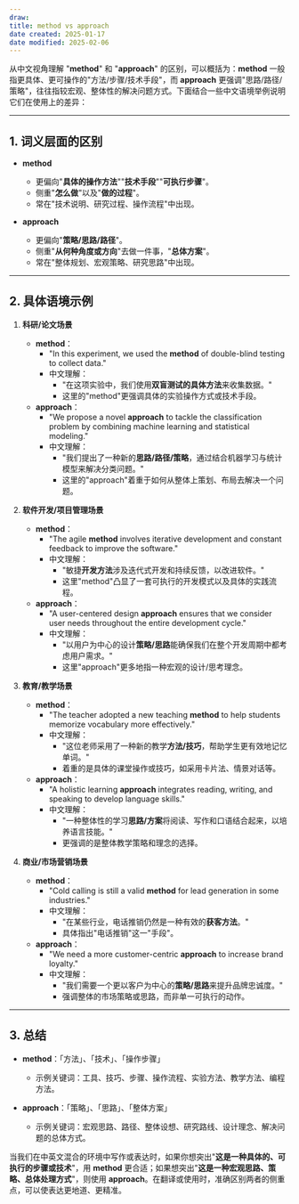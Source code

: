 ```yaml
---
draw:
title: method vs approach
date created: 2025-01-17
date modified: 2025-02-06
---
```


从中文视角理解 "**method**" 和 "**approach**" 的区别，可以概括为：**method** 一般指更具体、更可操作的"方法/步骤/技术手段"，而 **approach** 更强调"思路/路径/策略"，往往指较宏观、整体性的解决问题方式。下面结合一些中文语境举例说明它们在使用上的差异：

---

## 1. 词义层面的区别

- **method**
    
    - 更偏向"**具体的操作方法**""**技术手段**""**可执行步骤**"。
    - 侧重"**怎么做**"以及"**做的过程**"。
    - 常在"技术说明、研究过程、操作流程"中出现。
- **approach**
    
    - 更偏向"**策略/思路/路径**"。
    - 侧重"**从何种角度或方向**"去做一件事，"**总体方案**"。
    - 常在"整体规划、宏观策略、研究思路"中出现。

---

## 2. 具体语境示例

1. **科研/论文场景**
    
    - **method**：
        - "In this experiment, we used the **method** of double-blind testing to collect data."
        - 中文理解：
            - "在这项实验中，我们使用**双盲测试的具体方法**来收集数据。"
            - 这里的"method"更强调具体的实验操作方式或技术手段。
    - **approach**：
        - "We propose a novel **approach** to tackle the classification problem by combining machine learning and statistical modeling."
        - 中文理解：
            - "我们提出了一种新的**思路/路径/策略**，通过结合机器学习与统计模型来解决分类问题。"
            - 这里的"approach"着重于如何从整体上策划、布局去解决一个问题。
2. **软件开发/项目管理场景**
    
    - **method**：
        - "The agile **method** involves iterative development and constant feedback to improve the software."
        - 中文理解：
            - "敏捷**开发方法**涉及迭代式开发和持续反馈，以改进软件。"
            - 这里"method"凸显了一套可执行的开发模式以及具体的实践流程。
    - **approach**：
        - "A user-centered design **approach** ensures that we consider user needs throughout the entire development cycle."
        - 中文理解：
            - "以用户为中心的设计**策略/思路**能确保我们在整个开发周期中都考虑用户需求。"
            - 这里"approach"更多地指一种宏观的设计/思考理念。
3. **教育/教学场景**
    
    - **method**：
        - "The teacher adopted a new teaching **method** to help students memorize vocabulary more effectively."
        - 中文理解：
            - "这位老师采用了一种新的教学**方法/技巧**，帮助学生更有效地记忆单词。"
            - 着重的是具体的课堂操作或技巧，如采用卡片法、情景对话等。
    - **approach**：
        - "A holistic learning **approach** integrates reading, writing, and speaking to develop language skills."
        - 中文理解：
            - "一种整体性的学习**思路/方案**将阅读、写作和口语结合起来，以培养语言技能。"
            - 更强调的是整体教学策略和理念的选择。
4. **商业/市场营销场景**
    
    - **method**：
        - "Cold calling is still a valid **method** for lead generation in some industries."
        - 中文理解：
            - "在某些行业，电话推销仍然是一种有效的**获客方法**。"
            - 具体指出"电话推销"这一"手段"。
    - **approach**：
        - "We need a more customer-centric **approach** to increase brand loyalty."
        - 中文理解：
            - "我们需要一个更以客户为中心的**策略/思路**来提升品牌忠诚度。"
            - 强调整体的市场策略或思路，而非单一可执行的动作。

---

## 3. 总结

- **method**：「方法」、「技术」、「操作步骤」
    
    - 示例关键词：工具、技巧、步骤、操作流程、实验方法、教学方法、编程方法。
- **approach**：「策略」、「思路」、「整体方案」
    
    - 示例关键词：宏观思路、路径、整体设想、研究路线、设计理念、解决问题的总体方式。

当我们在中英文混合的环境中写作或表达时，如果你想突出"**这是一种具体的、可执行的步骤或技术**"，用 **method** 更合适；如果想突出"**这是一种宏观思路、策略、总体处理方式**"，则使用 **approach**。在翻译或使用时，准确区别两者的侧重点，可以使表达更地道、更精准。
